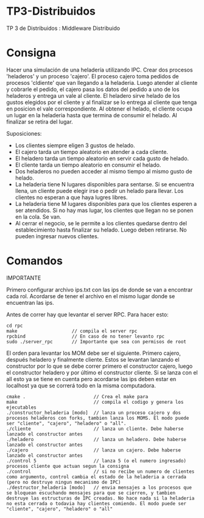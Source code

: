 # TP3-Distribuidos
TP 3 de Distribuidos : Middleware Distribuido

# Consigna

Hacer una simulación de una heladería utilizando IPC. Crear dos procesos 'heladeros' y un proceso 'cajero'. El proceso cajero toma pedidos de procesos 'cldiente' que van llegando a la heladeria. Luego atender al cliente y cobrarle el pedido, el cajero pasa los datos del pedido a uno de los heladeros y entrega un vale al cliente. El heladero sirve helado de los gustos elegidos por el cliente y al finalizar se lo entrega al cliente que tenga en posicion el vale correspondiente. Al obtener el helado, el cliente ocupa un lugar en la heladeria hasta que termina de consumir el helado. Al finalizar se retira del lugar.

Suposiciones:
- Los clientes siempre eligen 3 gustos de helado.
- El cajero tarda un tiempo aleatorio en atender a cada cliente.
- El heladero tarda un tiempo aleatorio en servir cada gusto de helado.
- El cliente tarda un tiempo aleatorio en consumir el helado.
- Dos heladeros no pueden acceder al mismo tiempo al mismo gusto de helado.
- La heladeria tiene N lugares disponibles para sentarse. Si se encuentra llena, un cliente puede elegir irse o pedir un helado para llevar. Los clientes no esperan a que haya lugres libres.
- La heladeria tiene M lugares disponibles para que los clientes esperen a ser atendidos. Si no hay mas lugar, los clientes que llegan no se ponen en la cola. Se van.
- Al cerrar el negocio, se le permite a los clientes quedarse dentro del establecimiento hasta finalizar su helado. Luego deben retirarse. No pueden ingresar nuevos clientes.

# Comandos

IMPORTANTE

Primero configurar archivo ips.txt con las ips de donde se van a encontrar cada rol. Acordarse de tener el archivo en el mismo lugar donde se encuentran las ips.

Antes de correr hay que levantar el server RPC. Para hacer esto:

```
cd rpc
make                    // compila el server rpc
rpcbind					// En caso de no tener levanto rpc
sudo ./server_rpc		// Importante que sea con permisos de root
```

El orden para levantar los MOM debe ser el siguiente. Primero cajero, después heladero y finalmente cliente. Estos se levantan lanzando el constructor por lo que se debe correr primero el constructor cajero, luego el constructor heladero y por último el constructor cliente. Si se lanza con el all esto ya se tiene en cuenta pero acordarse las ips deben estar en localhost ya que se correrá todo en la misma computadora. 

```
cmake .			  				// Crea el make para
make                      		// compila el codigo y genera los ejecutables
./constructor_heladeria [modo]	// lanza un proceso cajero y dos procesos heladeros con forks, tambien lanza los MOMS. El modo puede ser "cliente", "cajero", "heladero" o "all".
./cliente 						// lanza un cliente. Debe haberse lanzado el constructor antes
./heladero  					// lanza un heladero. Debe haberse lanzado el constructor antes
./cajero 						// lanza un cajero. Debe haberse lanzado el constructor antes
./control 5               		// lanza 5 (o el numero ingresado) procesos cliente que actuan segun la consigna
./control                 		// si no recibe un numero de clientes como argumento, control cambia el estado de la heladeria a cerrada (pero no destruye ningun mecanismo de IPC)
./destructor_heladeria [modo]  	// envia mensajes a los procesos que se bloquean escuchando mensajes para que se cierren, y tambien destruye las estructuras de IPC creadas. No hace nada si la heladeria no esta cerrada o todavia hay clientes comiendo. El modo puede ser "cliente", "cajero", "heladero" o "all"
```
